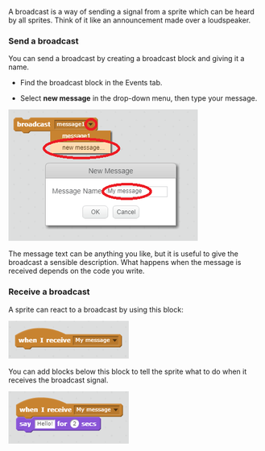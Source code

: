A broadcast is a way of sending a signal from a sprite which can be heard by all sprites. Think of it like an announcement made over a loudspeaker.

### Send a broadcast

You can send a broadcast by creating a broadcast block and giving it a name.

+ Find the broadcast block in the Events tab.

+ Select **new message** in the drop-down menu, then type your message.

![Create a broadcast](images/create-a-broadcast.png)

The message text can be anything you like, but it is useful to give the broadcast a sensible description. What happens when the message is received depends on the code you write.

### Receive a broadcast

A sprite can react to a broadcast by using this block:

![Receive a broadcast](images/receive-a-broadcast.png)

You can add blocks below this block to tell the sprite what to do when it receives the broadcast signal.

![Receive example](images/receive-example.png)